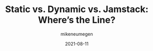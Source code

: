 ---
author: mikeneumegen
date: 2021-08-11
permalink: false
publisher: css
tags:
  - comparisons
  - meta
target_url: https://css-tricks.com/static-vs-dynamic-vs-jamstack-wheres-the-line/
title: "Static vs. Dynamic vs. Jamstack: Where’s the Line?"
---